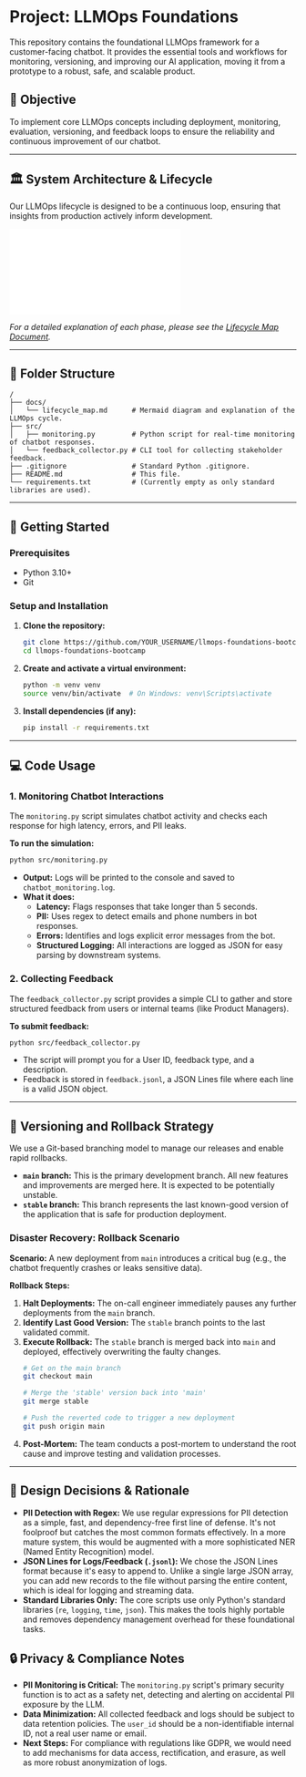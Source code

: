 # Project: LLMOps Foundations

This repository contains the foundational LLMOps framework for a customer-facing chatbot. It provides the essential tools and workflows for monitoring, versioning, and improving our AI application, moving it from a prototype to a robust, safe, and scalable product.

## 🎯 Objective

To implement core LLMOps concepts including deployment, monitoring, evaluation, versioning, and feedback loops to ensure the reliability and continuous improvement of our chatbot.

---

## 🏛️ System Architecture & Lifecycle

Our LLMOps lifecycle is designed to be a continuous loop, ensuring that insights from production actively inform development.

![LLMOps Lifecycle Diagram](docs/lifecycle_map.md)

*For a detailed explanation of each phase, please see the [Lifecycle Map Document](./docs/lifecycle_map.md).*

---

## 📂 Folder Structure

```
/
├── docs/
│   └── lifecycle_map.md      # Mermaid diagram and explanation of the LLMOps cycle.
├── src/
│   ├── monitoring.py         # Python script for real-time monitoring of chatbot responses.
│   └── feedback_collector.py # CLI tool for collecting stakeholder feedback.
├── .gitignore                # Standard Python .gitignore.
├── README.md                 # This file.
└── requirements.txt          # (Currently empty as only standard libraries are used).
```

---

## 🚀 Getting Started

### Prerequisites

- Python 3.10+
- Git

### Setup and Installation

1.  **Clone the repository:**
    ```bash
    git clone https://github.com/YOUR_USERNAME/llmops-foundations-bootcamp.git
    cd llmops-foundations-bootcamp
    ```

2.  **Create and activate a virtual environment:**
    ```bash
    python -m venv venv
    source venv/bin/activate  # On Windows: venv\Scripts\activate
    ```

3.  **Install dependencies (if any):**
    ```bash
    pip install -r requirements.txt
    ```

---

## 💻 Code Usage

### 1. Monitoring Chatbot Interactions

The `monitoring.py` script simulates chatbot activity and checks each response for high latency, errors, and PII leaks.

**To run the simulation:**
```bash
python src/monitoring.py
```
- **Output:** Logs will be printed to the console and saved to `chatbot_monitoring.log`.
- **What it does:**
    - **Latency:** Flags responses that take longer than 5 seconds.
    - **PII:** Uses regex to detect emails and phone numbers in bot responses.
    - **Errors:** Identifies and logs explicit error messages from the bot.
    - **Structured Logging:** All interactions are logged as JSON for easy parsing by downstream systems.

### 2. Collecting Feedback

The `feedback_collector.py` script provides a simple CLI to gather and store structured feedback from users or internal teams (like Product Managers).

**To submit feedback:**
```bash
python src/feedback_collector.py
```
- The script will prompt you for a User ID, feedback type, and a description.
- Feedback is stored in `feedback.jsonl`, a JSON Lines file where each line is a valid JSON object.

---

## 🔄 Versioning and Rollback Strategy

We use a Git-based branching model to manage our releases and enable rapid rollbacks.

- **`main` branch:** This is the primary development branch. All new features and improvements are merged here. It is expected to be potentially unstable.
- **`stable` branch:** This branch represents the last known-good version of the application that is safe for production deployment.

### Disaster Recovery: Rollback Scenario

**Scenario:** A new deployment from `main` introduces a critical bug (e.g., the chatbot frequently crashes or leaks sensitive data).

**Rollback Steps:**

1.  **Halt Deployments:** The on-call engineer immediately pauses any further deployments from the `main` branch.
2.  **Identify Last Good Version:** The `stable` branch points to the last validated commit.
3.  **Execute Rollback:** The `stable` branch is merged back into `main` and deployed, effectively overwriting the faulty changes.
    ```bash
    # Get on the main branch
    git checkout main

    # Merge the 'stable' version back into 'main'
    git merge stable

    # Push the reverted code to trigger a new deployment
    git push origin main
    ```
4.  **Post-Mortem:** The team conducts a post-mortem to understand the root cause and improve testing and validation processes.

---

## 📝 Design Decisions & Rationale

- **PII Detection with Regex:** We use regular expressions for PII detection as a simple, fast, and dependency-free first line of defense. It's not foolproof but catches the most common formats effectively. In a more mature system, this would be augmented with a more sophisticated NER (Named Entity Recognition) model.
- **JSON Lines for Logs/Feedback (`.jsonl`):** We chose the JSON Lines format because it's easy to append to. Unlike a single large JSON array, you can add new records to the file without parsing the entire content, which is ideal for logging and streaming data.
- **Standard Libraries Only:** The core scripts use only Python's standard libraries (`re`, `logging`, `time`, `json`). This makes the tools highly portable and removes dependency management overhead for these foundational tasks.

## 🔒 Privacy & Compliance Notes

- **PII Monitoring is Critical:** The `monitoring.py` script's primary security function is to act as a safety net, detecting and alerting on accidental PII exposure by the LLM.
- **Data Minimization:** All collected feedback and logs should be subject to data retention policies. The `user_id` should be a non-identifiable internal ID, not a real user name or email.
- **Next Steps:** For compliance with regulations like GDPR, we would need to add mechanisms for data access, rectification, and erasure, as well as more robust anonymization of logs.